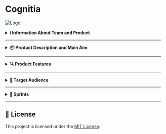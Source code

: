 # Cognitia
![Logo](photographs/logo.png)


<details>
  <summary><strong>ℹ️ Information About Team and Product</strong></summary>
  &nbsp;

&emsp;&emsp; *Cognitia* is an AI-powered decision support tool designed for mental health professionals. It helps clinicians interpret psychological test results efficiently and consistently. By transforming raw test scores into structured insights using machine learning, Cognitia supports early identification of mental health risks, provides AI-generated summaries, enhances diagnostic clarity and fasten the diagnose process. The platform prioritizes data privacy, and alignment with clinical workflows, making it a reliable companion in psychological evaluation.

  ### 👥 Team Members

  | Name              | Title           | Communication |
  |-------------------|------------------|---------|
  | Damla Demirok  | Scrum Master   |         |
  |  | Product Owner |         |
  | Hamza Tulmaç | Developer     |         |
  |  | Developer     |         |
 


</details>

---

<details>
  <summary><strong>📦 Product Description and Main Aim</strong></summary>
  &nbsp;
  
&emsp;&emsp;This project aims to develop a web-based mental health decision support system that integrates standardized psychological tests with machine learning models. Through a two-stage AI pipeline, the system will first analyze user-submitted test scores, then transform them to more academic baseline. After that it will generate evidence-based probability distribution on mental illness types to support clinicians in their decision-making process. The project follows an agile development methodology over three sprints, focusing on model training, interface design, and clearity. Ultimately, the goal is to deliver a functional prototype tailored for psychiatrists and psychologists, offering a lightweight yet scientifically grounded evaluation tool.


</details>

---

<details>
  <summary><strong>🔍 Product Features</strong></summary>

  - Standardized Test Input
Clinicians will recieve extracted results from an algorithm. 

- Machine Learning-Based Evaluation
Those test responses are processed by a trained ML model to classify mental health risk levels with consistency and accuracy.

- AI-Generated Interpretation
An LLM or rule-based system provides brief, understandable, and clinically relevant summaries of the test outcome.

- Risk Level Visualization
Results are displayed with visual indicators (e.g., low / moderate / high risk), enabling quick comprehension.

- Data Privacy & Security
The system ensures that all patient inputs remain anonymous and are processed in accordance with ethical standards.

- Web-Based Interface
Doctors can access the system via a clean, user-friendly interface—no installation required.

- Modular & Extendable
The product is built to support new tests, models, and languages, allowing for future clinical use cases.

</details>

---

<details>
  <summary><strong>🎯 Target Audience</strong></summary>
 &nbsp;
  
- Psychiatrists
- Clinical psychologists
- General practitioners
- Mental health professionals working in clinical settings


</details>

---

<details>
  <summary><strong>📅 Sprints</strong></summary>

  ### Sprint 1
  - Notes:
  - Total Points/How we decide:
  - Daily Scrum:
  - Board Updates:
  - Review:
  <summary> > Screenshots:<summary>

  ### Sprint 2
  - Notes:
  - Total Points/How we decide:
  - Daily Scrum:
  - Board Updates:
  - Review:
  <summary> > Screenshots:<summary>

  ### Sprint 3
  - Notes:
  - Total Points/How we decide:
  - Daily Scrum:
  - Board Updates:
  - Review:
  <summary> > Screenshots:<summary>

</details>

---

## 📎 License

This project is licensed under the [MIT License](LICENSE).

